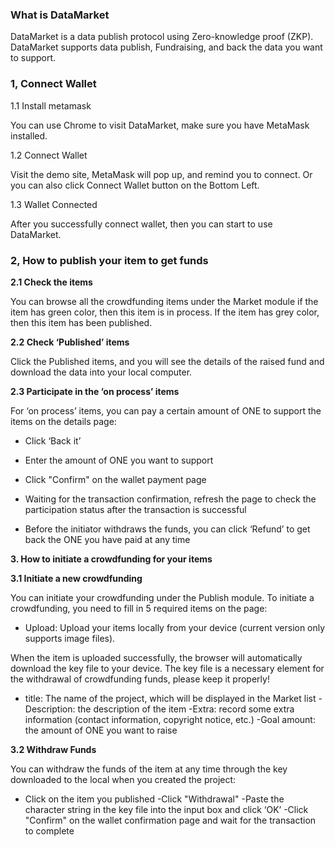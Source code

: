 ### What is DataMarket

DataMarket is a data publish protocol using Zero-knowledge proof (ZKP). DataMarket supports data publish, Fundraising, and back the data you want to support.

### 1, Connect Wallet

1.1 Install metamask 

You can use Chrome to visit DataMarket, make sure you have MetaMask installed.

1.2 Connect Wallet

Visit the demo site, MetaMask will pop up, and remind you to connect. Or you can also click Connect Wallet button on the Bottom Left.

1.3 Wallet Connected

After you successfully connect wallet, then you can start to use DataMarket.

### 2, How to publish your item to get funds

**2.1 Check the items** 

You can browse all the crowdfunding items under the Market module if the item has green color, then this item is in process. If the item has grey color, then this item has been published.

**2.2 Check ‘Published’ items**

Click the  Published items, and you will see the details of the raised fund and download the data into your local computer.

**2.3 Participate in the ‘on process’ items**

For ‘on process’ items, you can pay a certain amount of ONE to support the items on the details page:

- Click ‘Back it’

- Enter the amount of ONE you want to support

- Click "Confirm" on the wallet payment page

- Waiting for the transaction confirmation, refresh the page to check the participation status after the transaction is successful

- Before the initiator withdraws the funds, you can click ‘Refund’ to get back the ONE you have paid at any time

**3. How to initiate a crowdfunding for your items**

**3.1 Initiate a new crowdfunding**

You can initiate your crowdfunding under the Publish module. To initiate a crowdfunding, you need to fill in 5 required items on the page:

- Upload: Upload your items locally from your device (current version only supports image files).

When the item is uploaded successfully, the browser will automatically download the key file to your device. The key file is a necessary element for the withdrawal of crowdfunding funds, please keep it properly!

- title: The name of the project, which will be displayed in the Market list
-Description: the description of the item
-Extra: record some extra information (contact information, copyright notice, etc.)
-Goal amount: the amount of ONE you want to raise

**3.2  Withdraw Funds**

You can withdraw the  funds of the item at any time through the key downloaded to the local when you created the project:

- Click on the item you published
-Click "Withdrawal"
-Paste the character string in the key file into the input box and click ‘OK’
-Click "Confirm" on the wallet confirmation page and wait for the transaction to complete
